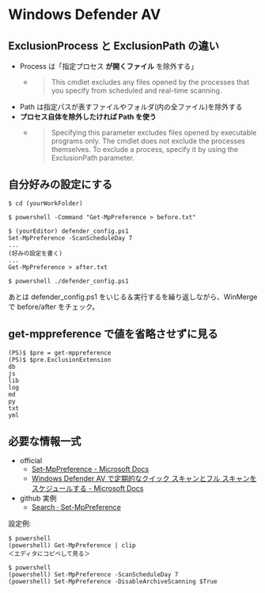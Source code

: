 # Windows Defender AV

## ExclusionProcess と ExclusionPath の違い
- Process は「指定プロセス **が開くファイル** を除外する」
    - >This cmdlet excludes any files opened by the processes that you specify from scheduled and real-time scanning.
- Path は指定パスが表すファイルやフォルダ(内の全ファイル)を除外する
- **プロセス自体を除外したければ Path を使う**
    - > Specifying this parameter excludes files opened by executable programs only. The cmdlet does not exclude the processes themselves. To exclude a process, specify it by using the ExclusionPath parameter.

## 自分好みの設定にする

```
$ cd (yourWorkFolder)

$ powershell -Command "Get-MpPreference > before.txt"

$ (yourEditor) defender_config.ps1
Set-MpPreference -ScanScheduleDay 7
...
(好みの設定を書く)
...
Get-MpPreference > after.txt

$ powershell ./defender_config.ps1
```

あとは defender_config.ps1 をいじる＆実行するを繰り返しながら、WinMerge で before/after をチェック。

## get-mppreference で値を省略させずに見る

```
(PS)$ $pre = get-mppreference
(PS)$ $pre.ExclusionExtension
db
js
lib
log
md
py
txt
yml
```

## 必要な情報一式
- official
    - [Set-MpPreference - Microsoft Docs](https://docs.microsoft.com/en-us/powershell/module/defender/set-mppreference?view=win10-ps)
    - [Windows Defender AV で定期的なクイック スキャンとフル スキャンをスケジュールする - Microsoft Docs](https://docs.microsoft.com/ja-jp/windows/security/threat-protection/windows-defender-antivirus/scheduled-catch-up-scans-windows-defender-antivirus)
- github 実例
    - [Search · Set-MpPreference](https://github.com/search?l=PowerShell&q=Set-MpPreference&type=Code)

設定例:

```
$ powershell
(powershell) Get-MpPreference | clip
＜エディタにコピペして見る＞
```

```
$ powershell
(powershell) Set-MpPreference -ScanScheduleDay 7
(powershell) Set-MpPreference -DisableArchiveScanning $True
```
